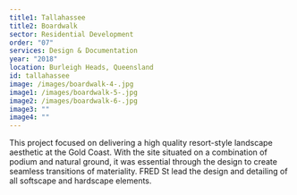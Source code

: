 ```yaml
---
title1: Tallahassee
title2: Boardwalk
sector: Residential Development
order: "07"
services: Design & Documentation
year: "2018"
location: Burleigh Heads, Queensland
id: tallahassee
image: /images/boardwalk-4-.jpg
image1: /images/boardwalk-5-.jpg
image2: /images/boardwalk-6-.jpg
image3: ""
image4: ""
---
```


This project focused on delivering a high quality resort-style
landscape aesthetic at the Gold Coast. With the site situated on a combination
of podium and natural ground, it was essential through the design to create
seamless transitions of materiality. FRED St lead the design and detailing of
all softscape and hardscape elements.
